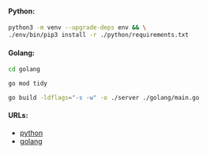 #### Python:
```bash
python3 -m venv --upgrade-deps env && \
./env/bin/pip3 install -r ./python/requirements.txt
```

#### Golang:
```bash
cd golang
```
```bash
go mod tidy
```
```bash
go build -ldflags="-s -w" -o ./server ./golang/main.go
```

#### URLs:
- [python](https://opentelemetry.io/docs/languages/python/getting-started/)
- [golang](https://opentelemetry.io/docs/languages/go/getting-started/)
